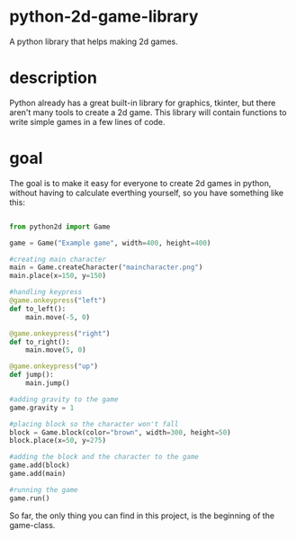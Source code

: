 # python-2d-game-library
A python library that helps making 2d games.
# description
Python already has a great built-in library for graphics, tkinter, but there aren't many tools to create a 2d game. This library will contain functions to write simple games in a few lines of code.
# goal
The goal is to make it easy for everyone to create 2d games in python, without having to calculate everthing yourself, so you have something like this:

```python

from python2d import Game

game = Game("Example game", width=400, height=400)

#creating main character
main = Game.createCharacter("maincharacter.png")
main.place(x=150, y=150)

#handling keypress
@game.onkeypress("left")
def to_left():
    main.move(-5, 0)

@game.onkeypress("right")
def to_right():
    main.move(5, 0)

@game.onkeypress("up")
def jump():
    main.jump()

#adding gravity to the game
game.gravity = 1

#placing block so the character won't fall
block = Game.block(color="brown", width=300, height=50)
block.place(x=50, y=275)

#adding the block and the character to the game
game.add(block)
game.add(main)

#running the game
game.run()
```

So far, the only thing you can find in this project, is the beginning of the game-class.
